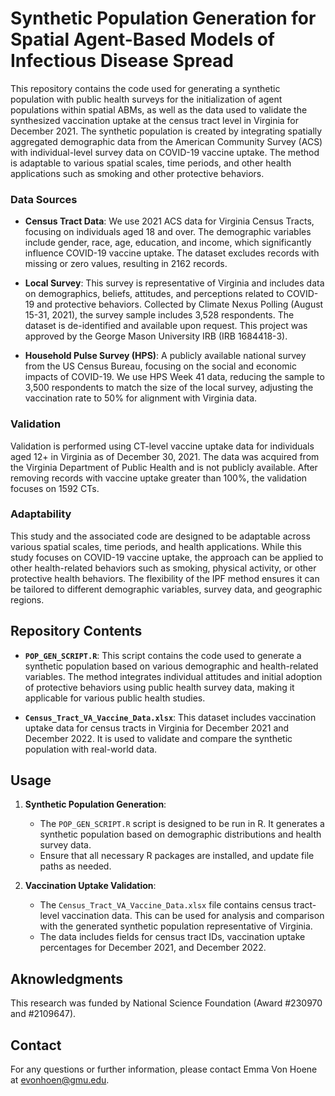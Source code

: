 # Synthetic Population Generation for Spatial Agent-Based Models of Infectious Disease Spread

This repository contains the code used for generating a synthetic population with public health surveys for the initialization of agent populations within spatial ABMs, as well as the data used to validate the synthesized vaccination uptake at the census tract level in Virginia for December 2021. The synthetic population is created by integrating spatially aggregated demographic data from the American Community Survey (ACS) with individual-level survey data on COVID-19 vaccine uptake. The method is adaptable to various spatial scales, time periods, and other health applications such as smoking and other protective behaviors.

### Data Sources

- **Census Tract Data**: We use 2021 ACS data for Virginia Census Tracts, focusing on individuals aged 18 and over. The demographic variables include gender, race, age, education, and income, which significantly influence COVID-19 vaccine uptake. The dataset excludes records with missing or zero values, resulting in 2162 records.

- **Local Survey**: This survey is representative of Virginia and includes data on demographics, beliefs, attitudes, and perceptions related to COVID-19 and protective behaviors. Collected by Climate Nexus Polling (August 15-31, 2021), the survey sample includes 3,528 respondents. The dataset is de-identified and available upon request. This project was approved by the George Mason University IRB (IRB 1684418-3).

- **Household Pulse Survey (HPS)**: A publicly available national survey from the US Census Bureau, focusing on the social and economic impacts of COVID-19. We use HPS Week 41 data, reducing the sample to 3,500 respondents to match the size of the local survey, adjusting the vaccination rate to 50% for alignment with Virginia data.

### Validation

Validation is performed using CT-level vaccine uptake data for individuals aged 12+ in Virginia as of December 30, 2021. The data was acquired from the Virginia Department of Public Health and is not publicly available. After removing records with vaccine uptake greater than 100%, the validation focuses on 1592 CTs.

### Adaptability

This study and the associated code are designed to be adaptable across various spatial scales, time periods, and health applications. While this study focuses on COVID-19 vaccine uptake, the approach can be applied to other health-related behaviors such as smoking, physical activity, or other protective health behaviors. The flexibility of the IPF method ensures it can be tailored to different demographic variables, survey data, and geographic regions.


## Repository Contents

- **`POP_GEN_SCRIPT.R`**: This script contains the code used to generate a synthetic population based on various demographic and health-related variables. The method integrates individual attitudes and initial adoption of protective behaviors using public health survey data, making it applicable for various public health studies.

- **`Census_Tract_VA_Vaccine_Data.xlsx`**: This dataset includes vaccination uptake data for census tracts in Virginia for December 2021 and December 2022. It is used to validate and compare the synthetic population with real-world data.

## Usage

1. **Synthetic Population Generation**: 
   - The `POP_GEN_SCRIPT.R` script is designed to be run in R. It generates a synthetic population based on demographic distributions and health survey data.
   - Ensure that all necessary R packages are installed, and update file paths as needed.

2. **Vaccination Uptake Validation**:
   - The `Census_Tract_VA_Vaccine_Data.xlsx` file contains census tract-level vaccination data. This can be used for analysis and comparison with the generated synthetic population representative of Virginia.
   - The data includes fields for census tract IDs, vaccination uptake percentages for December 2021, and December 2022.


## Aknowledgments 
This research was funded by National Science Foundation (Award #230970 and #2109647).

## Contact

For any questions or further information, please contact Emma Von Hoene at evonhoen@gmu.edu.



